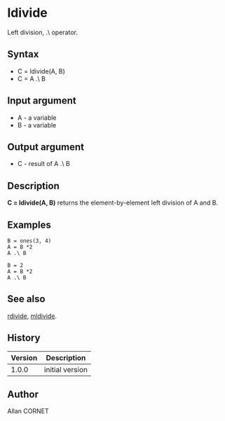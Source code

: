 

# ldivide

Left division, .\ operator.

## Syntax

- C = ldivide(A, B)
- C = A .\ B

## Input argument

 - A - a variable
 - B - a variable

## Output argument

 - C - result of A .\ B

## Description


  <p><b>C = ldivide(A, B)</b> returns the element-by-element left division of A and B.</p>


## Examples

```Nelson
B = ones(3, 4)
A = B *2
A .\ B
```
```Nelson
B = 2
A = B *2
A .\ B
```

## See also

[rdivide](rdivide.md), [mldivide](mldivide.md).
## History

|Version|Description|
|------|------|
|1.0.0|initial version|


## Author

Allan CORNET



